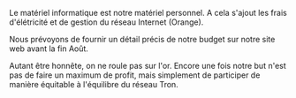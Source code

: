 Le matériel informatique est notre matériel personnel.
A cela s'ajout les frais d'élétricité et de gestion du réseau Internet (Orange).

Nous prévoyons de fournir un détail précis de notre budget sur notre site web avant la fin Août.

Autant être honnête, on ne roule pas sur l'or. Encore une fois notre but n'est pas de faire un maximum de profit, mais simplement de participer de manière équitable à l'équilibre du réseau Tron.
